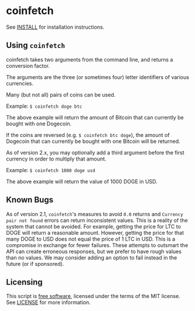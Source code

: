 coinfetch
=========

See [INSTALL](INSTALL) for installation instructions.

Using `coinfetch`
-----------------

coinfetch takes two arguments from the command line, and returns a conversion 
factor.

The arguments are the three (or sometimes four) letter identifiers of various 
currencies.

Many (but not all) pairs of coins can be used.

Example: `$ coinfetch doge btc`

The above example will return the amount of Bitcoin that can currently be bought
with one Dogecoin. 

If the coins are reversed (e.g. `$ coinfetch btc doge`), the amount of Dogecoin
that can currently be bought with one Bitcoin will be returned.

As of version 2.x, you may optionally add a third argument before the first
currency in order to multiply that amount.

Example: `$ coinfetch 1000 doge usd`

The above example will return the value of 1000 DOGE in USD.

Known Bugs
----------

As of version 2.1, `coinfetch`'s measures to avoid `0.0` returns and
`Currency pair not found` errors can return inconsistent values. This is a
reality of the system that cannot be avoided. For example, getting the price for
LTC to DOGE will return a reasonable amount. However, getting the price for that
many DOGE to USD does not equal the price of 1 LTC in USD. This is a compromise
in exchange for fewer failures. These attempts to outsmart the API can create
erroneous responses, but we prefer to have rough values than no values. We may
consider adding an option to fail instead in the future (or if sponsored).

Licensing
---------

This script is [free software](http://gnu.org/philosophy/free-sw.html), licensed
under the terms of the MIT license. See [LICENSE](LICENSE) for more information.
